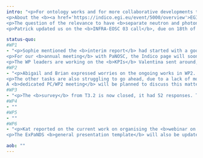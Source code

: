 ```yaml
---
intro: "<p>For ontology works and for more collaborative developments to come, it was decided an <b>ExPaNDS repository</b> should be set up in GitHub.com. WP6 will create it and co-administrate it with WP1.</p>
<p>About the <b><a href='https://indico.egi.eu/event/5000/overview'>EGI conference</a></b> which is calling for abstracts, a text was drafted and sent to the PEB by Sophie on the 3rd of June. The swift participation of each WP leader to improve it is expected by tomorrow so we can work on it and submit it in time on June, 19th.</p>
<p>The question of the relevance to have <b>separate neutron and photon e-learning platforms</b> for dissemination purposes and consistency with lightsources.org and neutronsources.org was raised. The general opinion of the PEB was that it would be a shame to create a schism in the community when there is no real scientific ground (~25% of the community overlapses). The idea to have tags or filters to be able to focus on photon or neutron was suggested. We should be able to add this feature to the platform.</p>
<p>Patrick updated us on the <b>INFRA-EOSC 03 call</b>, due on 18th of June. DESY and PSI will be proposed as partners by Rudolf for WP5 with the crystallography use-case mentioned last time. Patrick is discussing with EUDAT and RDA to get the PaN community also in WP10 (community engagement). Concerning <b>INFRA-EOSC 07 call</b>, which is specific services offered through EGI, among ExPaNDS partners it seems only DESY and STFC are involved.</p>"

status-quo:
#WP1
- "<p>Sophie mentioned the <b>interim report</b> had started with a good response from our partners’ project offices. </p>
<p>For our <b>annual meeting</b> with PaNOSC, the Indico page will soon be open for registration, with the preliminary programme. Brian asked Susan Daenke from EOSC-Life if she would be interested to be our speaker for FAIR, her answer is pending.</p>
<p>The WP leaders are working on the <b>KPIs</b> Valentina sent around, WP2 in particular is struggling to find better KPIs. The deadline was set to the end of June.</p>"
#WP2
- "<p>Abigail and Brian expressed worries on the ongoing works in WP2. The <b>consultation process with facilities</b> is more complicated than foreseen, because they don’t want to be bound to any suggestion made to the policy framework in a short delay, without having followed the usual thorough and high-level internal process of data policy discussions. The focus of the M12 deliverable will need to be adapted and the strategy for facility consultation redesigned.</p>
<p>The other tasks are also struggling to go ahead, due to a lack of momentum which is not likely to get better with the summer and the loosening of the travel restrictions.
A <b>dedicated PC/WP2 meeting</b> will be planned to discuss this matter offline.</p>"
#WP3
- "<p>The <b>survey</b> from T3.2 is now closed, it had 52 responses. The results will be anonymised and analysed for an internal WP3 presentation. The preliminary results are really interesting. In parallel, Silvia is investigating with other projects to see how they make their ontologies available. Alun mentioned he would be starting the <b>M12 deliverable</b>.</p>"
#WP4
- ""
#WP5
- ""
#WP6
- "<p>Kat reported on the current work on organising the <b>webinar on Kubernetes</b> and the replacement of one of the deliverables with a <b>third video</b> to finish the current series. This one will explain how light and neutron sources work. </p>
<p>The ExPaNDS <b>general presentation template</b> will also be updated by the end of the month to integrate the architecture.</p>"

aob: ""
---
```


